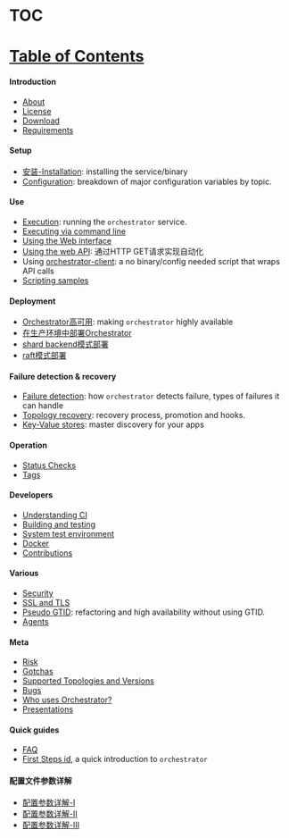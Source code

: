 # TOC
# [Table of Contents](https://github.com/openark/orchestrator/tree/master/docs#introduction)
#### Introduction
* [About](https://github.com/Fanduzi/orchestrator-zh-doc/blob/master/Introduction/About.md)
* [License](https://github.com/Fanduzi/orchestrator-zh-doc/blob/master/Introduction/License.md)
* [Download](https://github.com/Fanduzi/orchestrator-zh-doc/blob/master/Introduction/Download.md)
* [Requirements](https://github.com/Fanduzi/orchestrator-zh-doc/blob/master/Introduction/Requirements.md)

#### Setup
* [安装-Installation](https://github.com/Fanduzi/orchestrator-zh-doc/blob/master/Setup/%E9%83%A8%E7%BD%B2/%E5%AE%89%E8%A3%85-Installation.md): installing the service/binary
* [Configuration](https://github.com/Fanduzi/orchestrator-zh-doc/blob/master/Setup/%E9%85%8D%E7%BD%AE/Configuration.md): breakdown of major configuration variables by topic.

#### Use
* [Execution](https://github.com/Fanduzi/orchestrator-zh-doc/blob/master/Use/Execution.md): running the `orchestrator` service.
* [Executing via command line](https://github.com/Fanduzi/orchestrator-zh-doc/blob/master/Use/Executing%20via%20command%20line.md)
* [Using the Web interface](https://github.com/Fanduzi/orchestrator-zh-doc/blob/master/Use/Using%20the%20Web%20interface.md)
* [Using the web API](https://github.com/Fanduzi/orchestrator-zh-doc/blob/master/Use/Using%20the%20web%20API.md): 通过HTTP GET请求实现自动化
*  Using [orchestrator-client](https://github.com/Fanduzi/orchestrator-zh-doc/blob/master/Use/orchestrator-client.md): a no binary/config needed script that wraps API calls
* [Scripting samples](https://github.com/Fanduzi/orchestrator-zh-doc/blob/master/Use/Scripting%20samples.md)

#### Deployment
* [Orchestrator高可用](https://github.com/Fanduzi/orchestrator-zh-doc/blob/master/Deployment/Orchestrator高可用.md): making `orchestrator` highly available
* [在生产环境中部署Orchestrator](https://github.com/Fanduzi/orchestrator-zh-doc/blob/master/Deployment/在生产环境中部署Orchestrator.md)
* [shard backend模式部署](https://github.com/Fanduzi/orchestrator-zh-doc/blob/master/Deployment/shard%20backend模式部署.md)
* [raft模式部署](https://github.com/Fanduzi/orchestrator-zh-doc/blob/master/Deployment/raft模式部署.md)

#### Failure detection & recovery
* [Failure detection](https://github.com/Fanduzi/orchestrator-zh-doc/blob/master/Failure%20detection%20%26%20recovery/Failure%20detection.md): how `orchestrator` detects failure, types of failures it can handle
* [Topology recovery](https://github.com/Fanduzi/orchestrator-zh-doc/blob/master/Failure%20detection%20%26%20recovery/Topology%20recovery.md): recovery process, promotion and hooks.
* [Key-Value stores](https://github.com/Fanduzi/orchestrator-zh-doc/blob/master/Failure%20detection%20%26%20recovery/Key-Value%20stores.md): master discovery for your apps

#### Operation
* [Status Checks](https://github.com/Fanduzi/orchestrator-zh-doc/blob/master/Operation/Status%20Checks.md)
* [Tags](https://github.com/Fanduzi/orchestrator-zh-doc/blob/master/Operation/Tags.md)

#### Developers
* [Understanding CI](https://github.com/Fanduzi/orchestrator-zh-doc/blob/master/Developers/Understanding%20CI.md)
* [Building and testing](https://github.com/Fanduzi/orchestrator-zh-doc/blob/master/Developers/Building%20and%20testing.md)
* [System test environment](https://github.com/Fanduzi/orchestrator-zh-doc/blob/master/Developers/System%20test%20environment.md)
* [Docker](https://github.com/Fanduzi/orchestrator-zh-doc/blob/master/Developers/Docker.md)
* [Contributions](https://github.com/Fanduzi/orchestrator-zh-doc/blob/master/Developers/Contributions.md)

#### Various
* [Security](https://github.com/Fanduzi/orchestrator-zh-doc/blob/master/Various/Security.md)
* [SSL and TLS](https://github.com/Fanduzi/orchestrator-zh-doc/blob/master/Various/SSL%20and%20TLS.md)
* [Pseudo GTID](https://github.com/Fanduzi/orchestrator-zh-doc/blob/master/Various/Pseudo%20GTID.md): refactoring and high availability without using GTID.
* [Agents](https://github.com/Fanduzi/orchestrator-zh-doc/blob/master/Various/Agents.md)

#### Meta
* [Risk](https://github.com/Fanduzi/orchestrator-zh-doc/blob/master/Meta/Risk.md)
* [Gotchas](https://github.com/Fanduzi/orchestrator-zh-doc/blob/master/Meta/Gotchas.md)
* [Supported Topologies and Versions](https://github.com/Fanduzi/orchestrator-zh-doc/blob/master/Meta/Supported%20Topologies%20and%20Versions.md)
* [Bugs](https://github.com/Fanduzi/orchestrator-zh-doc/blob/master/Meta/Bugs.md)
* [Who uses Orchestrator?](https://github.com/Fanduzi/orchestrator-zh-doc/blob/master/Meta/Who%20uses%20Orchestrator%20.md)
* [Presentations](https://github.com/Fanduzi/orchestrator-zh-doc/blob/master/Meta/Presentations.md)

#### Quick guides
* [FAQ](https://github.com/Fanduzi/orchestrator-zh-doc/blob/master/Quick%20guides/FAQ.md)
* [First Steps id](https://github.com/Fanduzi/orchestrator-zh-doc/blob/master/Quick%20guides/First%20Steps.md), a quick introduction to `orchestrator`

#### 配置文件参数详解
* [配置参数详解-Ⅰ](https://github.com/Fanduzi/orchestrator-zh-doc/blob/master/Setup/配置/配置参数详解-Ⅰ.md)
* [配置参数详解-Ⅱ](https://github.com/Fanduzi/orchestrator-zh-doc/blob/master/Setup/配置/配置参数详解-Ⅱ.md)
* [配置参数详解-Ⅲ](https://github.com/Fanduzi/orchestrator-zh-doc/blob/master/Setup/配置/配置参数详解-Ⅲ.md)
